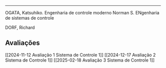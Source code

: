 
---
OGATA, Katsuhiko. Engenharia de controle moderno
Norman S. ENgenharia de sistemas de controle 

DORF, Richard

## Avaliações
[[2024-11-12 Avaliação 1 Sistema de Controle 1]]
[[2024-12-17 Avaliação 2 Sistema de Controle 1]]
[[2025-02-18 Avaliação 3 Sistema de Controle 1]]
